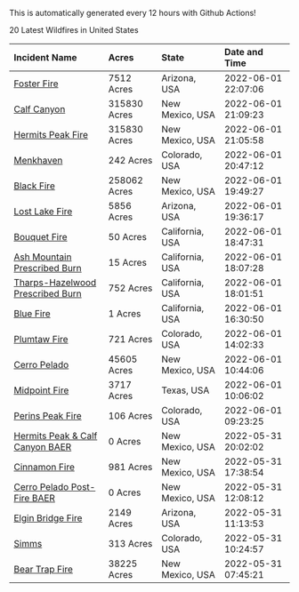 This is automatically generated every 12 hours with Github Actions!

20 Latest Wildfires in United States

 | Incident Name | Acres | State | Date and Time |
|:---|:---|:---|:---|
| [Foster Fire ](https://inciweb.nwcg.gov/incident/8125/) | 7512 Acres | Arizona, USA | 2022-06-01 22:07:06 |
| [Calf Canyon](https://inciweb.nwcg.gov/incident/8069/) | 315830 Acres | New Mexico, USA | 2022-06-01 21:09:23 |
| [Hermits Peak Fire](https://inciweb.nwcg.gov/incident/8049/) | 315830 Acres | New Mexico, USA | 2022-06-01 21:05:58 |
| [Menkhaven](https://inciweb.nwcg.gov/incident/8124/) | 242 Acres | Colorado, USA | 2022-06-01 20:47:12 |
| [Black Fire](https://inciweb.nwcg.gov/incident/8103/) | 258062 Acres | New Mexico, USA | 2022-06-01 19:49:27 |
| [Lost Lake Fire](https://inciweb.nwcg.gov/incident/8122/) | 5856 Acres | Arizona, USA | 2022-06-01 19:36:17 |
| [Bouquet Fire](https://inciweb.nwcg.gov/incident/8126/) | 50 Acres | California, USA | 2022-06-01 18:47:31 |
| [Ash Mountain Prescribed Burn ](https://inciweb.nwcg.gov/incident/8129/) | 15 Acres | California, USA | 2022-06-01 18:07:28 |
| [Tharps-Hazelwood Prescribed Burn](https://inciweb.nwcg.gov/incident/8130/) | 752 Acres | California, USA | 2022-06-01 18:01:51 |
| [Blue Fire ](https://inciweb.nwcg.gov/incident/8127/) | 1 Acres | California, USA | 2022-06-01 16:30:50 |
| [Plumtaw Fire](https://inciweb.nwcg.gov/incident/8113/) | 721 Acres | Colorado, USA | 2022-06-01 14:02:33 |
| [Cerro Pelado](https://inciweb.nwcg.gov/incident/8075/) | 45605 Acres | New Mexico, USA | 2022-06-01 10:44:06 |
| [Midpoint Fire](https://inciweb.nwcg.gov/incident/8123/) | 3717 Acres | Texas, USA | 2022-06-01 10:06:02 |
| [Perins Peak Fire](https://inciweb.nwcg.gov/incident/8120/) | 106 Acres | Colorado, USA | 2022-06-01 09:23:25 |
| [Hermits Peak & Calf Canyon BAER](https://inciweb.nwcg.gov/incident/8104/) | 0 Acres | New Mexico, USA | 2022-05-31 20:02:02 |
| [Cinnamon Fire](https://inciweb.nwcg.gov/incident/8128/) | 981 Acres | New Mexico, USA | 2022-05-31 17:38:54 |
| [Cerro Pelado Post-Fire BAER](https://inciweb.nwcg.gov/incident/8118/) | 0 Acres | New Mexico, USA | 2022-05-31 12:08:12 |
| [Elgin Bridge Fire ](https://inciweb.nwcg.gov/incident/8119/) | 2149 Acres | Arizona, USA | 2022-05-31 11:13:53 |
| [Simms](https://inciweb.nwcg.gov/incident/8117/) | 313 Acres | Colorado, USA | 2022-05-31 10:24:57 |
| [Bear Trap Fire](https://inciweb.nwcg.gov/incident/8093/) | 38225 Acres | New Mexico, USA | 2022-05-31 07:45:21 |
